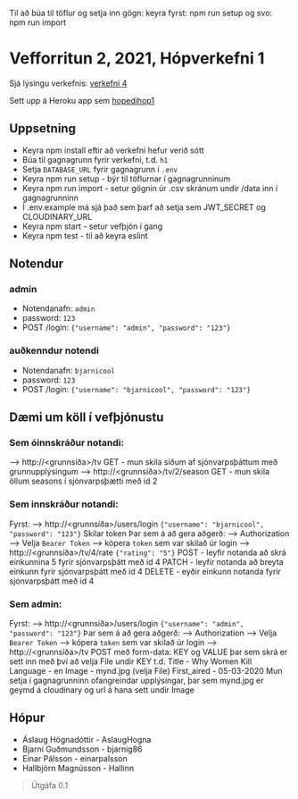 Til að búa til töflur og setja inn gögn:
keyra fyrst: npm run setup
og svo: npm run import


# Vefforritun 2, 2021, Hópverkefni 1

Sjá lýsingu verkefnis: [verkefni 4](https://github.com/vefforritun/vef2-2021-h1)

Sett upp á Heroku app sem [hopedihop1](https://hopedihop1.herokuapp.com/)

## Uppsetning

* Keyra npm install eftir að verkefni hefur verið sótt
* Búa til gagnagrunn fyrir verkefni, t.d. `h1`
* Setja `DATABASE_URL` fyrir gagnagrunn í `.env`
* Keyra npm run setup - býr til töflurnar í gagnagrunninum
* Keyra npm run import - setur gögnin úr .csv skránum undir /data inn í gagnagrunninn
* Í .env.example má sjá það sem þarf að setja sem JWT_SECRET og CLOUDINARY_URL
* Keyra npm start - setur vefþjón í gang
* Keyra npm test - til að keyra eslint


## Notendur

### admin
* Notendanafn: `admin`
* password: `123`
* POST /login: `{"username": "admin", "password": "123"}`

### auðkenndur notendi
* Notendanafn: `bjarnicool`
* password: `123`
* POST /login: `{"username": "bjarnicool", "password": "123"}`

## Dæmi um köll í vefþjónustu

### Sem óinnskráður notandi:
--> http://<grunnsíða>/tv
GET - mun skila síðum af sjónvarpsþáttum með grunnupplýsingum
--> http://<grunnsíða>/tv/2/season
GET - mun skila öllum seasons í sjónvarpsþætti með id 2

### Sem innskráður notandi:
Fyrst:
--> http://<grunnsíða>/users/login
`{"username": "bjarnicool", "password": "123"}`
Skilar token 
Þar sem á að gera aðgerð:
--> Authorization
    --> Velja `Bearer Token`
    --> kópera `token` sem var skilað úr login
--> http://<grunnsíða>/tv/4/rate
`{"rating": "5"}`
POST - leyfir notanda að skrá einkunnina 5 fyrir sjónvarpsþátt með id 4
PATCH - leyfir notanda að breyta einkunn fyrir sjónvarpsþátt með id 4
DELETE - eyðir einkunn notanda fyrir sjónvarpsþátt með id 4

### Sem admin:
Fyrst:
--> http://<grunnsíða>/users/login
`{"username": "admin", "password": "123"}`
Þar sem á að gera aðgerð:
--> Authorization
    --> Velja `Bearer Token`
    --> kópera `token` sem var skilað úr login
--> http://<grunnsíða>/tv
POST með form-data:
KEY og VALUE þar sem skrá er sett inn með því að velja File undir KEY
t.d.  Title - Why Women Kill
      Language - en
      Image - mynd.jpg (velja File)
      First_aired - 05-03-2020
Mun setja í gagnagrunninn ofangreindar upplýsingar, þar sem mynd.jpg er geymd á cloudinary og url á hana sett undir Image



## Hópur
* Áslaug Högnadóttir - AslaugHogna
* Bjarni Guðmundsson - bjarnig86
* Einar Pálsson - einarpalsson
* Hallbjörn Magnússon - Hallinn




> Útgáfa 0.1
